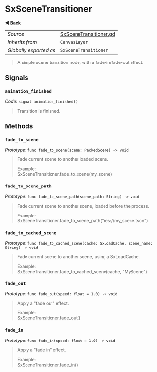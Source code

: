 # SxSceneTransitioner

**[◀️ Back](../readme.md)**

|    |     |
|----|-----|
|*Source*|[SxSceneTransitioner.gd](../../../../nodes/utils/SxSceneTransitioner/SxSceneTransitioner.gd)|
|*Inherits from*|`CanvasLayer`|
|*Globally exported as*|`SxSceneTransitioner`|

> A simple scene transition node, with a fade-in/fade-out effect.  
## Signals

### `animation_finished`

*Code*: `signal animation_finished()`

> Transition is finished.  
## Methods

### `fade_to_scene`

*Prototype*: `func fade_to_scene(scene: PackedScene) -> void`

> Fade current scene to another loaded scene.  
>   
> Example:  
>   SxSceneTransitioner.fade_to_scene(my_scene)  
### `fade_to_scene_path`

*Prototype*: `func fade_to_scene_path(scene_path: String) -> void`

> Fade current scene to another scene, loaded before the process.  
>   
> Example:  
>   SxSceneTransitioner.fade_to_scene_path("res://my_scene.tscn")  
### `fade_to_cached_scene`

*Prototype*: `func fade_to_cached_scene(cache: SxLoadCache, scene_name: String) -> void`

> Fade current scene to another scene, using a SxLoadCache.  
>   
> Example:  
>   SxSceneTransitioner.fade_to_cached_scene(cache, "MyScene")  
### `fade_out`

*Prototype*: `func fade_out(speed: float = 1.0) -> void`

> Apply a "fade out" effect.  
>   
> Example:  
>   SxSceneTransitioner.fade_out()  
### `fade_in`

*Prototype*: `func fade_in(speed: float = 1.0) -> void`

> Apply a "fade in" effect.  
>   
> Example:  
>   SxSceneTransitioner.fade_in()  

